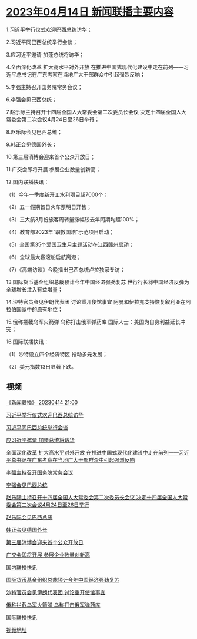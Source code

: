# [2023年04月14日 新闻联播主要内容](https://tv.cctv.com/lm/xwlb/day/20230414.shtml)

1.习近平举行仪式欢迎巴西总统访华；

2.习近平同巴西总统举行会谈；

3.应习近平邀请 加蓬总统将访华；

4.全面深化改革 扩大高水平对外开放 在推进中国式现代化建设中走在前列——习近平总书记在广东考察在当地广大干部群众中引起强烈反响；

5.李强主持召开国务院常务会议；

6.李强会见巴西总统；

7.赵乐际主持召开十四届全国人大常委会第二次委员长会议 决定十四届全国人大常委会第二次会议4月24日至26日举行；

8.赵乐际会见巴西总统；

9.韩正会见德国外长；

10.第三届消博会迎来首个公众开放日；

11.广交会即将开展 参展企业数量创新高；

12.国内联播快讯：

（1）今年一季度新开工水利项目超7000个；

（2）五一假期首日火车票明日开售；

（3）三大航3月份旅客周转量涨幅较去年同期均超100%；

（4）教育部2023年“职教国培”示范项目启动；

（5）全国第35个爱国卫生月主题活动在江西赣州启动；

（6）全球最大客滚船启航离港；

（7）《高端访谈》今晚播出巴西总统卢拉独家专访；

13.国际货币基金组织总裁预计今年中国经济强劲复苏 世行行长称中国经济反弹为全球增长注入有益增量；

14.沙特官员会见伊朗代表团 讨论重开使馆事宜 阿曼和伊拉克支持恢复叙利亚在阿拉伯国家中的原有地位；

15.俄称拦截乌军火箭弹 乌称打击俄军弹药库 国际人士：美国为自身利益延长冲突；

16.国际联播快讯：

（1）沙特设立四个经济特区 推动多元发展；

（2）美元指数13日显著下跌。

## 视频

[《新闻联播》 20230414 21:00](https://tv.cctv.com/2023/04/14/VIDEhMdCqclJOj9tH7jcap6P230414.shtml)

[习近平举行仪式欢迎巴西总统访华](https://tv.cctv.com/2023/04/14/VIDEfnEEefFmFAlYeth2kRMf230414.shtml)

[习近平同巴西总统举行会谈](https://tv.cctv.com/2023/04/14/VIDEED1F9WqZEEtJdG4z8Vsm230414.shtml)

[应习近平邀请 加蓬总统将访华](https://tv.cctv.com/2023/04/14/VIDEdgVDcAD3oA9LubwmOIDL230414.shtml)

[全面深化改革 扩大高水平对外开放 在推进中国式现代化建设中走在前列——习近平总书记在广东考察在当地广大干部群众中引起强烈反响](https://tv.cctv.com/2023/04/14/VIDE1Fa5tj66qZOZziRRSgpX230414.shtml)

[李强主持召开国务院常务会议](https://tv.cctv.com/2023/04/14/VIDEjjDBaRPuRVEPNTCxpcuS230414.shtml)

[李强会见巴西总统](https://tv.cctv.com/2023/04/14/VIDEHM1j2bo8UGUIVnYldkaD230414.shtml)

[赵乐际主持召开十四届全国人大常委会第二次委员长会议 决定十四届全国人大常委会第二次会议4月24日至26日举行](https://tv.cctv.com/2023/04/14/VIDEycUgh1wu27YqrBVQeQ5y230414.shtml)

[赵乐际会见巴西总统](https://tv.cctv.com/2023/04/14/VIDETzsPmg50AV9ogw7QlQoT230414.shtml)

[韩正会见德国外长](https://tv.cctv.com/2023/04/14/VIDEQCm5NDhMkKTxhmzZjYf1230414.shtml)

[第三届消博会迎来首个公众开放日](https://tv.cctv.com/2023/04/14/VIDEkgbozNYiHc04zYJvDmsr230414.shtml)

[广交会即将开展 参展企业数量创新高](https://tv.cctv.com/2023/04/14/VIDEdLLp6FZwlo8qhW9xNkuB230414.shtml)

[国内联播快讯](https://tv.cctv.com/2023/04/14/VIDEXAfzvxs0YhoW8bhpu2ep230414.shtml)

[国际货币基金组织总裁预计今年中国经济强劲复苏](https://tv.cctv.com/2023/04/14/VIDEyDw4G8GM2J2MvG8vKtmC230414.shtml)

[沙特官员会见伊朗代表团 讨论重开使馆事宜](https://tv.cctv.com/2023/04/14/VIDEqGQmz4oKDcJuyTKVKcYQ230414.shtml)

[俄称拦截乌军火箭弹 乌称打击俄军弹药库](https://tv.cctv.com/2023/04/14/VIDErA5FSm4egVGQNc5KCvsX230414.shtml)

[国际联播快讯](https://tv.cctv.com/2023/04/14/VIDExD0xbSwzRUksuYlqXOqx230414.shtml)

[视频地址](https://tv.cctv.com/lm/xwlb/day/20230414.shtml) 

